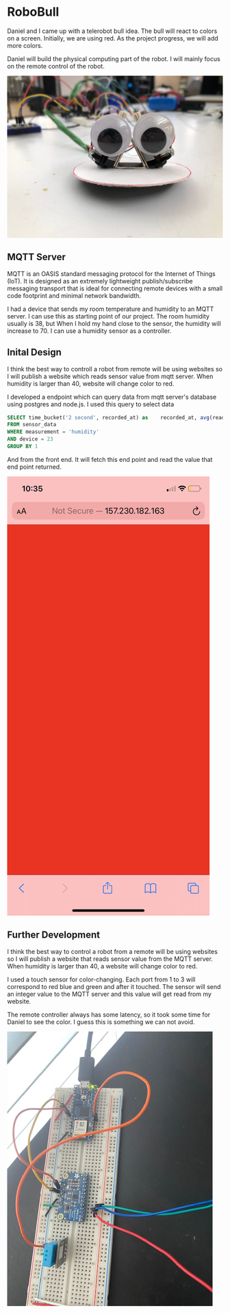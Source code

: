 # RoboBull

Daniel and I came up with a telerobot bull idea. The bull will react to colors on a screen. Initially, we are using red. As the project progress, we will add more colors. 

Daniel will build the physical computing part of the robot. I will mainly focus on the remote control of the robot. 

![robot](assets/robot.jpeg)

## MQTT Server

 MQTT is an OASIS standard messaging protocol for the Internet of Things (IoT). It is designed as an extremely lightweight publish/subscribe messaging transport that is ideal for connecting remote devices with a small code footprint and minimal network bandwidth. 

 I had a device that sends my room temperature and humidity to an MQTT server. I can use this as starting point of our project. The room humidity usually is 38, but When I hold my hand close to the sensor, the humidity will increase to 70. I can use a humidity sensor as a controller.

 ## Inital Design

 I think the best way to controll a robot from remote will be using websites so I will publish a website which reads sensor value from mqtt server. When humidity is larger than 40, website will change color to red. 

 I developed a endpoint which can query data from mqtt server's database using postgres and node.js. I used this query to select data

 ```sql
 SELECT time_bucket('2 second', recorded_at) as    recorded_at, avg(reading) as humidity
FROM sensor_data
WHERE measurement = 'humidity'
AND device = 23
GROUP BY 1
 ```
And from the front end. It will fetch this end point and read the value that end point returned. 

![display](./assets/Display.png)

## Further Development

 I think the best way to control a robot from a remote will be using websites so I will publish a website that reads sensor value from the MQTT server. When humidity is larger than 40, a website will change color to red.

I used a touch sensor for color-changing. Each port from 1 to 3 will correspond to red blue and green and after it touched. The sensor will send an integer value to the MQTT server and this value will get read from my website. 

The remote controller always has some latency, so it took some time for Daniel to see the color. I guess this is something we can not avoid.

![touch](assets/touch.jpg)